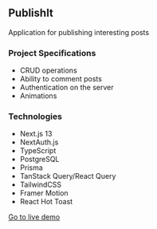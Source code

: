 ## PublishIt

Application for publishing interesting posts

### Project Specifications

- CRUD operations
- Ability to comment posts
- Authentication on the server
- Animations

### Technologies

- Next.js 13
- NextAuth.js
- TypeScript
- PostgreSQL
- Prisma
- TanStack Query/React Query
- TailwindCSS
- Framer Motion
- React Hot Toast

[Go to live demo](https://publish-it-pi.vercel.app)

